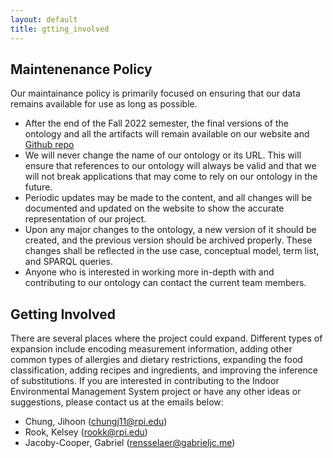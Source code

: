 ```yaml
---
layout: default
title: gtting_involved
---
```


## Maintenenance Policy

Our maintainance policy is primarily focused on ensuring that our data remains available for use as long as possible. 

- After the end of the Fall 2022 semester, the final versions of the ontology and all the artifacts will remain available on our website and [Github repo](https://github.com/tetherless-world/ontology-engineering/tree/master/oe2022/indoor-environment-manager)
- We will never change the name of our ontology or its URL. This will ensure that references to our ontology will always be valid and that we will not break applications that may come to rely on our ontology in the future.
- Periodic updates may be made to the content, and all changes will be documented and updated on the website to show the accurate representation of our project.
- Upon any major changes to the ontology, a new version of it should be created, and the previous version should be archived properly. These changes shall be reflected in the use case, conceptual model, term list, and SPARQL queries.
- Anyone who is interested in working more in-depth with and contributing to our ontology can contact the current team members.


## Getting Involved

There are several places where the project could expand. Different types of expansion include encoding measurement information, adding other common types of allergies and dietary restrictions, expanding the food classification, adding recipes and ingredients, and improving the inference of substitutions. If you are interested in contributing to the Indoor Environmental Management System project or have any other ideas or suggestions, please contact us at the emails below:

- Chung, Jihoon (chungj11@rpi.edu)
- Rook, Kelsey (rookk@rpi.edu)
- Jacoby-Cooper, Gabriel (rensselaer@gabrieljc.me)
